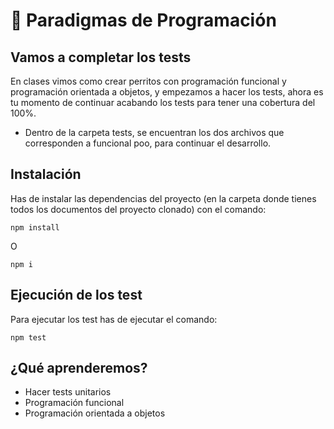# :dog: Paradigmas de Programación

## Vamos a completar los tests

En clases vimos como crear perritos con programación funcional y programación orientada a objetos, y empezamos a hacer los tests, ahora es tu momento de continuar acabando los tests para tener una cobertura del 100%. 

- Dentro de la carpeta tests, se encuentran los dos archivos que corresponden a funcional poo, para continuar el desarrollo. 

## Instalación

Has de instalar las dependencias del proyecto (en la carpeta donde tienes todos los documentos del proyecto clonado) con el comando:

```
npm install
```
O 
```
npm i
```

## Ejecución de los test

Para ejecutar los test has de ejecutar el comando:

```
npm test

```

## ¿Qué aprenderemos?

- Hacer tests unitarios
- Programación funcional
- Programación orientada a objetos